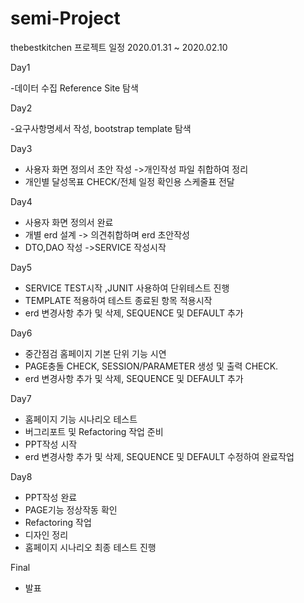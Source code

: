# semi-Project
thebestkitchen
프로젝트 일정 2020.01.31 ~ 2020.02.10

Day1

-데이터 수집 Reference Site 탐색

Day2

-요구사항명세서 작성, bootstrap template 탐색 

Day3
- 사용자 화면 정의서 초안 작성 ->개인작성 파일 취합하여 정리
- 개인별 달성목표 CHECK/전체 일정 확인용 스케줄표 전달

Day4
- 사용자 화면 정의서 완료
- 개별 erd 설계 -> 의견취합하며 erd 초안작성
- DTO,DAO 작성 ->SERVICE 작성시작

Day5
- SERVICE TEST시작 ,JUNIT 사용하여 단위테스트 진행 
- TEMPLATE 적용하여 테스트 종료된 항목 적용시작
- erd 변경사항 추가 및 삭제, SEQUENCE 및 DEFAULT 추가 

Day6
- 중간점검 홈페이지 기본 단위 기능 시연 
- PAGE충돌 CHECK, SESSION/PARAMETER 생성 및 출력 CHECK.
- erd 변경사항 추가 및 삭제, SEQUENCE 및 DEFAULT 추가 

Day7
- 홈페이지 기능 시나리오 테스트
- 버그리포트 및 Refactoring 작업 준비
- PPT작성 시작 
- erd 변경사항 추가 및 삭제, SEQUENCE 및 DEFAULT 수정하여 완료작업

Day8
- PPT작성 완료
- PAGE기능 정상작동 확인
- Refactoring 작업 
- 디자인 정리
- 홈페이지 시나리오 최종 테스트 진행 


Final
- 발표 
